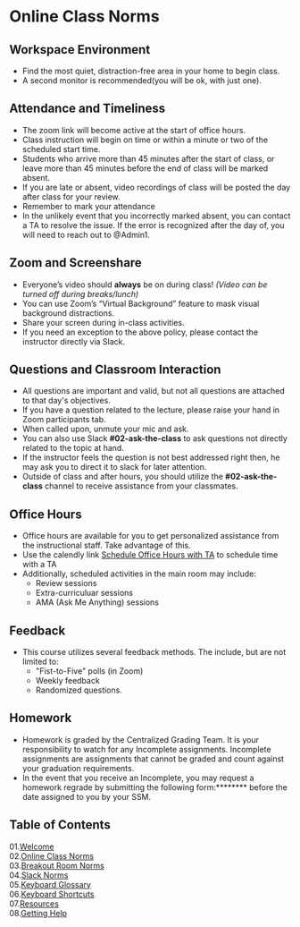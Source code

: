 # Online Class Norms

## Workspace Environment
* Find the most quiet, distraction-free area in your home to begin class.
* A second monitor is recommended(you will be ok, with just one). 

## Attendance and Timeliness
* The zoom link will become active at the start of office hours.
* Class instruction will begin on time or within a minute or two of the scheduled start time. 
* Students who arrive more than 45 minutes after the start of class, or leave more than 45 minutes before the end of class will be marked absent. 
* If you are late or absent, video recordings of class will be posted the day after class for your review.
* Remember to mark your attendance
* In the unlikely event that you incorrectly marked absent, you can contact a TA to resolve the issue. If the error is recognized after the day of, you will need to reach out to @Admin1. 

## Zoom and Screenshare
* Everyone’s video should **always** be on during class! *(Video can be turned off during breaks/lunch)*
* You can use Zoom’s “Virtual Background” feature to mask visual background distractions.
* Share your screen during in-class activities.
* If you need an exception to the above policy, please contact the instructor directly via Slack.

## Questions and Classroom Interaction
* All questions are important and valid, but not all questions are attached to that day's objectives. 
* If you have a question related to the lecture, please raise your hand in Zoom participants tab. 
* When called upon, unmute your mic and ask. 
* You can also use Slack **#02-ask-the-class** to ask questions not directly related to the topic at hand.
* If the instructor feels the question is not best addressed right then, he may ask you to direct it to slack for later attention. 
* Outside of class and after hours, you should utilize the **#02-ask-the-class**  channel to receive assistance from your classmates. 

## Office Hours
* Office hours are available for you to get personalized assistance from the instructional staff. Take advantage of this. 
* Use the calendly link [Schedule Office Hours with TA](https://calendar.google.com/calendar/event?action=TEMPLATE&tmeid=NWd2bmVlc2ZsM3E2bnZ1cmFrazZkNGNvMzdfMjAyMzAzMjJUMDQzMDAwWiBjXzlrNjJyYW04bG5uNHRtMGpvYnJjaWF0NGc0QGc&tmsrc=c_9k62ram8lnn4tm0jobrciat4g4%40group.calendar.google.com&scp=ALL) to schedule time with a TA
* Additionally, scheduled activities in the main room may include: 
    * Review sessions
    * Extra-curriculuar sessions
    * AMA (Ask Me Anything) sessions

## Feedback
* This course utilizes several feedback methods. The include, but are not limited to: 
    * "Fist-to-Five" polls (in Zoom)
    * Weekly feedback
    * Randomized questions.

## Homework
* Homework is graded by the Centralized Grading Team. It is your responsibility to watch for any Incomplete assignments. Incomplete assignments are assignments that cannot be graded and count against your graduation requirements. 
* In the event that you receive an Incomplete, you may request a homework regrade by submitting the following form:******** before the date assigned to you by your SSM.

## Table of Contents

01.[Welcome](01-Welcome.md)<br>
02.[Online Class Norms](02-Online-Class-Norms.md)<br>
03.[Breakout Room Norms](03-Breakout-Room-Norms.md)<br>
04.[Slack Norms](04-Slack-Norms.md)<br>
05.[Keyboard Glossary](05-Keyboard-Glossary.md)<br>
06.[Keyboard Shortcuts](06-Keyboard-Shortcuts.md)<br>
07.[Resources](07-Resources.md)<br>
08.[Getting Help](08-Getting-Help.md)<br>
